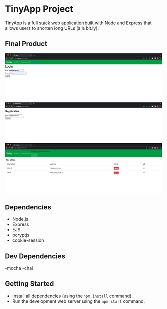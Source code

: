 # TinyApp Project

TinyApp is a full stack web application built with Node and Express that allows users to shorten long URLs (à la bit.ly).

## Final Product

!["screenshot of login page](https://github.com/ashashiddo/tinyapp/blob/main/docs/login-page.png)
!["screenshot of registration page](https://github.com/ashashiddo/tinyapp/blob/main/docs/registration-page.png)
!["screenshot of login page](https://github.com/ashashiddo/tinyapp/blob/main/docs/urls-page.png)


## Dependencies

- Node.js
- Express
- EJS
- bcryptjs
- cookie-session

## Dev Dependencies 

-mocha
-chai

## Getting Started

- Install all dependencies (using the `npm install` command).
- Run the development web server using the `npm start` command.